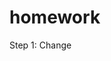 # homework
<!-- **Objective: Restructure existing code with semantic HTML standards for accessibility to improve user experience and optimize search engine capabilities **--!>

Step 1: Change <title> tag to Business name. 
Step 2: Restructure header to semantic HTML by adding <header>
Step 4: Added <nav> for navigation bar CSS for better SEO. 
Step 5: Enclose image content with <figure> element tag and added ALT text. 
Step 6: changed div class to div ID to fix link. 
Step 7: Enclose content sections with <article> element tag. 
Step 8: Enclose side content with <aside> element tag. 
Step 9: Added ALT text to images in <article> contents. 
Step 10: Added ALT text to icons in <aside> tag. 
Step 11: Added footer tag. 
Step 12: Annotating CSS for organization. 